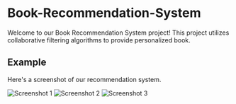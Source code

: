 # Book-Recommendation-System
Welcome to our Book Recommendation System project! This project utilizes collaborative filtering  algorithms to provide personalized book.
## Example
Here's a screenshot of our recommendation system.

![Screenshot 1](img/1.png)
![Screenshot 2](img/2.png)
![Screenshot 3](img/3.png)
